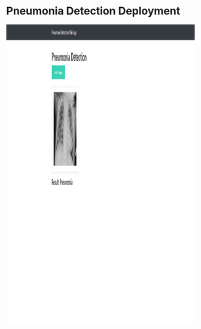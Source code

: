 # Pneumonia Detection Deployment
 
<p align="center"><img height="800" width="1600" src="Screenshot 2021-09-22 014032.png"  ></p>
